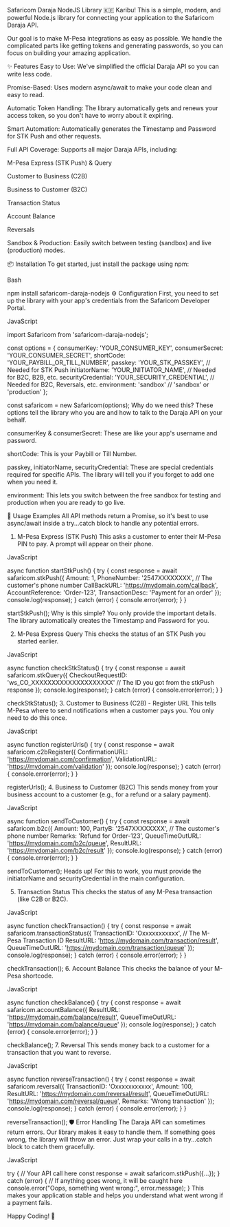 Safaricom Daraja NodeJS Library 🇰🇪
Karibu! This is a simple, modern, and powerful Node.js library for connecting your application to the Safaricom Daraja API.

Our goal is to make M-Pesa integrations as easy as possible. We handle the complicated parts like getting tokens and generating passwords, so you can focus on building your amazing application.

✨ Features
Easy to Use: We've simplified the official Daraja API so you can write less code.

Promise-Based: Uses modern async/await to make your code clean and easy to read.

Automatic Token Handling: The library automatically gets and renews your access token, so you don't have to worry about it expiring.

Smart Automation: Automatically generates the Timestamp and Password for STK Push and other requests.

Full API Coverage: Supports all major Daraja APIs, including:

M-Pesa Express (STK Push) & Query

Customer to Business (C2B)

Business to Customer (B2C)

Transaction Status

Account Balance

Reversals

Sandbox & Production: Easily switch between testing (sandbox) and live (production) modes.

📦 Installation
To get started, just install the package using npm:

Bash

npm install safaricom-daraja-nodejs
⚙️ Configuration
First, you need to set up the library with your app's credentials from the Safaricom Developer Portal.

JavaScript

import Safaricom from 'safaricom-daraja-nodejs';

const options = {
  consumerKey: 'YOUR_CONSUMER_KEY',
  consumerSecret: 'YOUR_CONSUMER_SECRET',
  shortCode: 'YOUR_PAYBILL_OR_TILL_NUMBER',
  passkey: 'YOUR_STK_PASSKEY', // Needed for STK Push
  initiatorName: 'YOUR_INITIATOR_NAME', // Needed for B2C, B2B, etc.
  securityCredential: 'YOUR_SECURITY_CREDENTIAL', // Needed for B2C, Reversals, etc.
  environment: 'sandbox' // 'sandbox' or 'production'
};

const safaricom = new Safaricom(options);
Why do we need this?
These options tell the library who you are and how to talk to the Daraja API on your behalf.

consumerKey & consumerSecret: These are like your app's username and password.

shortCode: This is your Paybill or Till Number.

passkey, initiatorName, securityCredential: These are special credentials required for specific APIs. The library will tell you if you forget to add one when you need it.

environment: This lets you switch between the free sandbox for testing and production when you are ready to go live.

🚀 Usage Examples
All API methods return a Promise, so it's best to use async/await inside a try...catch block to handle any potential errors.

1. M-Pesa Express (STK Push)
This asks a customer to enter their M-Pesa PIN to pay. A prompt will appear on their phone.

JavaScript

async function startStkPush() {
  try {
    const response = await safaricom.stkPush({
      Amount: 1,
      PhoneNumber: '2547XXXXXXXX', // The customer's phone number
      CallBackURL: 'https://mydomain.com/callback',
      AccountReference: 'Order-123',
      TransactionDesc: 'Payment for an order'
    });
    console.log(response);
  } catch (error) {
    console.error(error);
  }
}

startStkPush();
Why is this simple?
You only provide the important details. The library automatically creates the Timestamp and Password for you.

2. M-Pesa Express Query
This checks the status of an STK Push you started earlier.

JavaScript

async function checkStkStatus() {
  try {
    const response = await safaricom.stkQuery({
      CheckoutRequestID: 'ws_CO_XXXXXXXXXXXXXXXXXXXX' // The ID you got from the stkPush response
    });
    console.log(response);
  } catch (error) {
    console.error(error);
  }
}

checkStkStatus();
3. Customer to Business (C2B) - Register URL
This tells M-Pesa where to send notifications when a customer pays you. You only need to do this once.

JavaScript

async function registerUrls() {
  try {
    const response = await safaricom.c2bRegister({
      ConfirmationURL: 'https://mydomain.com/confirmation',
      ValidationURL: 'https://mydomain.com/validation'
    });
    console.log(response);
  } catch (error) {
    console.error(error);
  }
}

registerUrls();
4. Business to Customer (B2C)
This sends money from your business account to a customer (e.g., for a refund or a salary payment).

JavaScript

async function sendToCustomer() {
  try {
    const response = await safaricom.b2c({
      Amount: 100,
      PartyB: '2547XXXXXXXX', // The customer's phone number
      Remarks: 'Refund for Order-123',
      QueueTimeOutURL: 'https://mydomain.com/b2c/queue',
      ResultURL: 'https://mydomain.com/b2c/result'
    });
    console.log(response);
  } catch (error) {
    console.error(error);
  }
}

sendToCustomer();
Heads up! For this to work, you must provide the initiatorName and securityCredential in the main configuration.

5. Transaction Status
This checks the status of any M-Pesa transaction (like C2B or B2C).

JavaScript

async function checkTransaction() {
  try {
    const response = await safaricom.transactionStatus({
      TransactionID: 'Oxxxxxxxxxxx', // The M-Pesa Transaction ID
      ResultURL: 'https://mydomain.com/transaction/result',
      QueueTimeOutURL: 'https://mydomain.com/transaction/queue'
    });
    console.log(response);
  } catch (error) {
    console.error(error);
  }
}

checkTransaction();
6. Account Balance
This checks the balance of your M-Pesa shortcode.

JavaScript

async function checkBalance() {
  try {
    const response = await safaricom.accountBalance({
      ResultURL: 'https://mydomain.com/balance/result',
      QueueTimeOutURL: 'https://mydomain.com/balance/queue'
    });
    console.log(response);
  } catch (error) {
    console.error(error);
  }
}

checkBalance();
7. Reversal
This sends money back to a customer for a transaction that you want to reverse.

JavaScript

async function reverseTransaction() {
  try {
    const response = await safaricom.reversal({
      TransactionID: 'Oxxxxxxxxxxx',
      Amount: 100,
      ResultURL: 'https://mydomain.com/reversal/result',
      QueueTimeOutURL: 'https://mydomain.com/reversal/queue',
      Remarks: 'Wrong transaction'
    });
    console.log(response);
  } catch (error) {
    console.error(error);
  }
}

reverseTransaction();
🛡️ Error Handling
The Daraja API can sometimes return errors. Our library makes it easy to handle them. If something goes wrong, the library will throw an error. Just wrap your calls in a try...catch block to catch them gracefully.

JavaScript

try {
  // Your API call here
  const response = await safaricom.stkPush({...});
} catch (error) {
  // If anything goes wrong, it will be caught here
  console.error("Oops, something went wrong:", error.message);
}
This makes your application stable and helps you understand what went wrong if a payment fails.

Happy Coding! 🎉